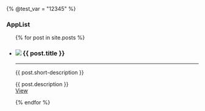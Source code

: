 {% @test_var = "12345" %}
### AppList
<ul>
  {% for post in site.posts %}
    <li>
      <div class="card">
        <img src="{{ post.thumb }}" align="left" class="img">
        <h3>{{ post.title }}</h3>
        <hr>
        <p>{{ post.short-description }}</p>
        <p class="detail">
          {{ post.description }}<br>
          <a class="cta" href="{{ post.url }}">View</a>
        </p>
      </div>
    </li>
  {% endfor %}
</ul>
